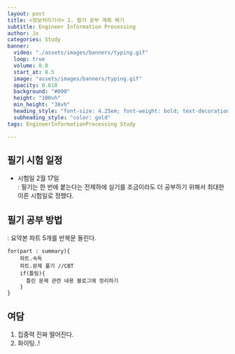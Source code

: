 ```yaml
---
layout: post
title: <정보처리기사> 1. 필기 공부 계획 짜기
subtitle: Engineer Information Processing
author: Jo
categories: Study
banner:
  video: "./assets/images/banners/typing.gif"
  loop: true
  volume: 0.8
  start_at: 8.5
  image: "assets/images/banners/typing.gif"
  opacity: 0.618
  background: "#000"
  height: "100vh"
  min_height: "38vh"
  heading_style: "font-size: 4.25em; font-weight: bold; text-decoration: underline"
  subheading_style: "color: gold"
tags: EngineerInformationProcessing Study

---
```


## 필기 시험 일정
- 시험일 2월 17일 <br>
  : 필기는 한 번에 붙는다는 전제하에 실기를 조금이라도 더 공부하기 위해서 최대한 이른 시험일로 정했다.

## 필기 공부 방법
: 요약본 파트 5개를 반복문 돌린다.
```
for(part : summary){
    파트.속독
    파트.문제 풀기 //CBT
    if(틀림){
      틀린 문제 관련 내용 블로그에 정리하기
    }
}
```

## 여담
1. 집중력 진짜 떨어진다.
2. 화이팅..!


